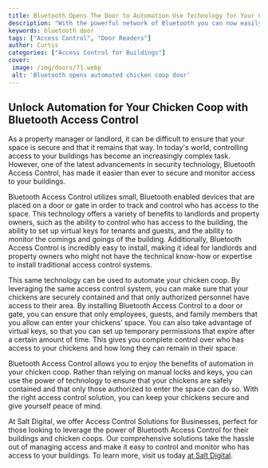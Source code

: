 ```yaml
---
title: Bluetooth Opens The Door to Automation Use Technology for Your Chicken Coop
description: "With the powerful network of Bluetooth you can now easily automate your chicken coop Learn how to use technology to simplify your daily tasks and keep your chickens safe and healthy"
keywords: bluetooth door
tags: ["Access Control", "Door Readers"]
author: Curtis
categories: ["Access Control for Buildings"]
cover: 
 image: /img/doors/71.webp
 alt: 'Bluetooth opens automated chicken coop door'
---
```

## Unlock Automation for Your Chicken Coop with Bluetooth Access Control
As a property manager or landlord, it can be difficult to ensure that your space is secure and that it remains that way. In today's world, controlling access to your buildings has become an increasingly complex task. However, one of the latest advancements in security technology, Bluetooth Access Control, has made it easier than ever to secure and monitor access to your buildings. 

Bluetooth Access Control utilizes small, Bluetooth enabled devices that are placed on a door or gate in order to track and control who has access to the space. This technology offers a variety of benefits to landlords and property owners, such as the ability to control who has access to the building, the ability to set up virtual keys for tenants and guests, and the ability to monitor the comings and goings of the building. Additionally, Bluetooth Access Control is incredibly easy to install, making it ideal for landlords and property owners who might not have the technical know-how or expertise to install traditional access control systems.

This same technology can be used to automate your chicken coop. By leveraging the same access control system, you can make sure that your chickens are securely contained and that only authorized personnel have access to their area. By installing Bluetooth Access Control to a door or gate, you can ensure that only employees, guests, and family members that you allow can enter your chickens’ space. You can also take advantage of virtual keys, so that you can set up temporary permissions that expire after a certain amount of time. This gives you complete control over who has access to your chickens and how long they can remain in their space.

Bluetooth Access Control allows you to enjoy the benefits of automation in your chicken coop. Rather than relying on manual locks and keys, you can use the power of technology to ensure that your chickens are safely contained and that only those authorized to enter the space can do so. With the right access control solution, you can keep your chickens secure and give yourself peace of mind.

At Salt Digital, we offer Access Control Solutions for Businesses, perfect for those looking to leverage the power of Bluetooth Access Control for their buildings and chicken coops. Our comprehensive solutions take the hassle out of managing access and make it easy to control and monitor who has access to your buildings. To learn more, visit us today [at Salt Digital](/access-control).
